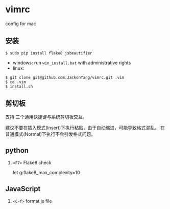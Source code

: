 vimrc
=====

config for mac

安装
----

```
$ sudo pip install flake8 jsbeautifier
```

- windows: run `win_install.bat` with administrative rights
- linux: 
```shell
$ git clone git@github.com:JackonYang/vimrc.git .vim
$ cd .vim
$ install.sh
```

剪切板
------

支持 <C-x> <C-c> <C-v> 三个通用快捷键与系统剪切板交互。

建议不要在插入模式(Insert)下执行<C-v>粘贴，由于自动缩进，可能导致格式混乱。
在普通模式(Normal)下执行<C-v>不会引发格式问题。

python
------

1. `<F7>` Flake8 check

    let g:flake8_max_complexity=10

JavaScript
----------

1. `<C-f>` format js file
